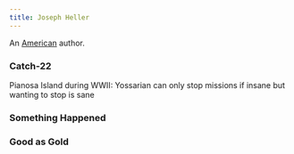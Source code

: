 ```yaml
---
title: Joseph Heller
---
```


An [American](../index.html) author.

### Catch-22

Pianosa Island during WWII: Yossarian can only stop missions if insane but wanting to stop is sane

### Something Happened

### Good as Gold
